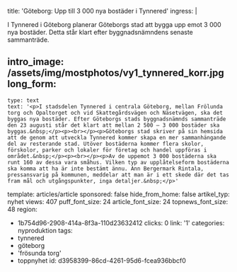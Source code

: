 title: 'Göteborg: Upp till 3 000 nya bostäder i Tynnered'
ingress: |
  <p>I Tynnered i Göteborg planerar Göteborgs stad att bygga upp emot 3 000 nya bostäder. Detta står klart efter byggnadsnämndens senaste sammanträde.
  </p>
  
intro_image: /assets/img/mostphotos/vy1_tynnered_korr.jpg
long_form:
  -
    type: text
    text: '<p>I stadsdelen Tynnered i centrala Göteborg, mellan Frölunda torg och Opaltorget och vid Skattegårdsvägen och Näsetvägen, ska det byggas nya bostäder. Efter Göteborgs stads byggnadsnämnds sammanträde den 23 augusti står det klart att mellan 2 500 – 3 000 bostäder ska byggas.&nbsp;</p><p><br></p><p>Göteborgs stad skriver på sin hemsida att de genom att utveckla Tynnered kommer skapa en mer sammanhängande del av resterande stad. Utöver bostäderna kommer flera skolor, förskolor, parker och lokaler för företag och handel uppföras i området.&nbsp;</p><p><br></p><p>Av de uppemot 3 000 bostäderna ska runt 160 av dessa vara småhus. Vilken typ av upplåtelseform bostäderna ska komma att ha är inte bestämt ännu. Ann Bergermark Rintala, pressansvarig på kommunen, meddelar att man är i ett skede där det tas fram mål och utgångspunkter, inga detaljer.&nbsp;</p>'
template: articles/article
sponsored: false
hide_from_home: false
artikel_typ: nyhet
views: 407
puff_font_size: 24
article_font_size: 24
topnews_font_size: 48
region:
  - 1b754d96-2908-414a-8f3a-110d23632412
clicks: 0
link: '1'
categories: nyproduktion
tags:
  - tynnered
  - göteborg
  - 'frösunda torg'
  - toppnyhet
id: d3958399-86cd-4261-95d6-fcea936bbcf0
